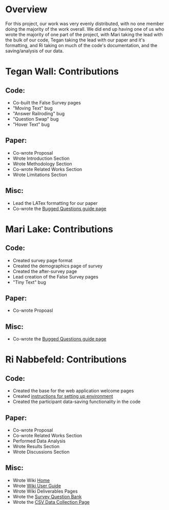 # Overview
For this project, our work was very evenly distributed, with no one member doing the majority of the work overall. We did end up having one of us who wrote the majority of one part of the project, with Mari taking the lead with the bulk of our code, Tegan taking the lead with our paper and it's formatting, and Ri taking on much of the code's documentation, and the saving/analysis of our data. 

# Tegan Wall: Contributions
## Code: 
- Co-built the False Survey pages
- "Moving Text" bug
- "Answer Railroding" bug
- "Question Swap" bug
- "Hover Text" bug
## Paper:
- Co-wrote Proposal
- Wrote Introduction Section
- Wrote Methodology Section
- Co-wrote Related Works Section
- Wrote Limitations Section
## Misc: 
- Lead the LATex formatting for our paper
- Co-wrote the [Bugged Questions guide page](https://github.com/csu-hci-projects/SP24-User-Patience-Against-Bugged-Technology/wiki/Bugged_Questions)

# Mari Lake: Contributions
## Code: 
- Created survey page format
- Created the demographics page of survey
- Created the after-survey page
- Lead creation of the False Survey pages
- "Tiny Text" bug
## Paper:
- Co-wrote Propoasl
## Misc: 
- Co-wrote the [Bugged Questions guide page](https://github.com/csu-hci-projects/SP24-User-Patience-Against-Bugged-Technology/wiki/Bugged_Questions)

# Ri Nabbefeld: Contributions
## Code:
- Created the base for the web application welcome pages
- Created [instructions for setting up environment](https://github.com/csu-hci-projects/SP24-User-Patience-Against-Bugged-Technology/wiki/CS_Apps)
- Created the participant data-saving functionality in the code
## Paper:
- Co-wrote Proposal
- Co-wrote Related Works Section
- Performed Data Analysis 
- Wrote Results Section
- Wrote Discussions Section
## Misc: 
- Wrote Wiki [Home](https://github.com/csu-hci-projects/SP24-User-Patience-Against-Bugged-Technology/wiki)
- Wrote [Wiki User Guide](https://github.com/csu-hci-projects/SP24-User-Patience-Against-Bugged-Technology/wiki/User_Guide)
- Wrote Wiki Deliverables Pages
- Wrote the [Survey Question Bank](https://github.com/csu-hci-projects/SP24-User-Patience-Against-Bugged-Technology/wiki/Question_Bank)
- Wrote the [CSV Data Collection Page](https://github.com/csu-hci-projects/SP24-User-Patience-Against-Bugged-Technology/wiki/CSV_Data) 
